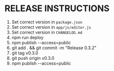 RELEASE INSTRUCTIONS
====================

1. Set correct version in `package.json`
2. Set correct version in `app/js/editor.js`
3. Set correct version in `CHANGELOG.md`
4. npm run deploy
5. npm publish --access=public
6. git add . && git commit -m "Release 0.3.2"
7. git tag v0.3.0
8. git push origin v0.3.0
9. npm publish --access=public

